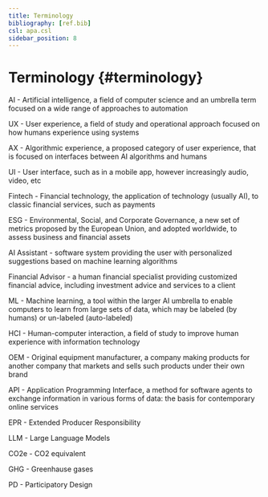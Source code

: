 ```yaml
---
title: Terminology
bibliography: [ref.bib]
csl: apa.csl
sidebar_position: 8
---
```


# Terminology {#terminology}

AI - Artificial intelligence, a field of computer science and an umbrella term focused on a wide range of approaches to automation

UX - User experience, a field of study and operational approach focused on how humans experience using systems

AX - Algorithmic experience, a proposed category of user experience, that is focused on interfaces between AI algorithms and humans

UI - User interface, such as in a mobile app, however increasingly audio, video, etc

Fintech - Financial technology, the application of technology (usually AI), to classic financial services, such as payments

ESG - Environmental, Social, and Corporate Governance, a new set of metrics proposed by the European Union, and adopted worldwide, to assess business and financial assets

AI Assistant - software system providing the user with personalized suggestions based on machine learning algorithms

Financial Advisor - a human financial specialist providing customized financial advice, including investment advice and services to a client

ML - Machine learning, a tool within the larger AI umbrella to enable computers to learn from large sets of data, which may be labeled (by humans) or un-labeled (auto-labeled)

HCI - Human-computer interaction, a field of study to improve human experience with information technology

OEM - Original equipment manufacturer, a company making products for another company that markets and sells such products under their own brand

API - Application Programming Interface, a method for software agents to exchange information in various forms of data: the basis for contemporary online services

EPR - Extended Producer Responsibility

LLM - Large Language Models

CO2e - CO2 equivalent

GHG - Greenhause gases

PD - Participatory Design
